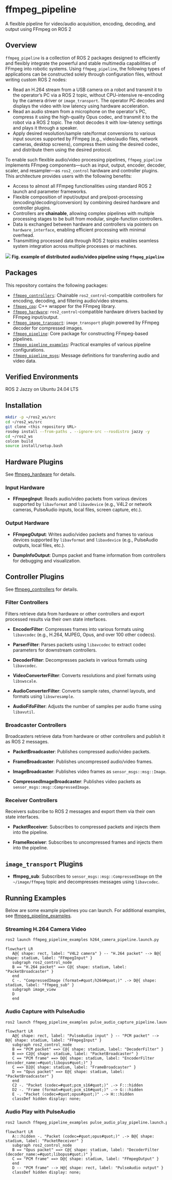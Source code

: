 # ffmpeg_pipeline

A flexible pipeline for video/audio acquisition, encoding, decoding, and output using FFmpeg on ROS 2

## Overview

`ffmpeg_pipeline` is a collection of ROS 2 packages designed to efficiently and flexibly integrate the powerful and stable multimedia capabilities of FFmpeg into robotic systems. Using `ffmpeg_pipeline`, the following types of applications can be constructed solely through configuration files, without writing custom ROS 2 nodes:

* Read an H.264 stream from a USB camera on a robot and transmit it to the operator’s PC via a ROS 2 topic, without CPU-intensive re-encoding by the camera driver or `image_transport`. The operator PC decodes and displays the video with low latency using hardware acceleration.
* Read an audio stream from a microphone on the operator's PC, compress it using the high-quality Opus codec, and transmit it to the robot via a ROS 2 topic. The robot decodes it with low-latency settings and plays it through a speaker.
* Apply desired resolution/sample rate/format conversions to various input sources supported by FFmpeg (e.g., video/audio files, network cameras, desktop screens), compress them using the desired codec, and distribute them using the desired protocol.

To enable such flexible audio/video processing pipelines, `ffmpeg_pipeline` implements FFmpeg components—such as input, output, encoder, decoder, scaler, and resampler—as `ros2_control` hardware and controller plugins. This architecture provides users with the following benefits:

* Access to almost all FFmpeg functionalities using standard ROS 2 launch and parameter frameworks.
* Flexible composition of input/output and pre/post-processing (encoding/decoding/conversion) by combining desired hardware and controller plugins.
* Controllers are **chainable**, allowing complex pipelines with multiple processing stages to be built from modular, single-function controllers.
* Data is exchanged between hardware and controllers via pointers on `hardware_interface`, enabling efficient processing with minimal overhead.
* Transmitting processed data through ROS 2 topics enables seamless system integration across multiple processes or machines.

![](https://raw.githubusercontent.com/yoshito-n-students/ffmpeg_pipeline/images/images/example_for_overview.png)
**Fig. example of distributed audio/video pipeline using `ffmpeg_pipeline`** 

## Packages

This repository contains the following packages:

* [`ffmpeg_controllers`](ffmpeg_controller): Chainable `ros2_control`-compatible controllers for encoding, decoding, and filtering audio/video streams.
* [`ffmpeg_cpp`](ffmpeg_cpp): C++ wrapper for the FFmpeg library.
* [`ffmpeg_hardware`](ffmpeg_hardware): `ros2_control`-compatible hardware drivers backed by FFmpeg input/output.
* [`ffmpeg_image_transport`](ffmpeg_image_transport): `image_transport` plugin powered by FFmpeg decoder for compressed images.
* [`ffmpeg_pipeline`](ffmpeg_pipeline): Core package for constructing FFmpeg-based pipelines.
* [`ffmpeg_pipeline_examples`](ffmpeg_pipeline_examples): Practical examples of various pipeline configurations.
* [`ffmpeg_pipeline_msgs`](ffmpeg_pipeline_msgs): Message definitions for transferring audio and video data.

## Verified Environments

ROS 2 Jazzy on Ubuntu 24.04 LTS

## Installation

```bash
mkdir -p ~/ros2_ws/src
cd ~/ros2_ws/src
git clone <this repository URL>
rosdep install --from-paths . --ignore-src --rosdistro jazzy -y
cd ~/ros2_ws
colcon build
source install/setup.bash
```

## Hardware Plugins

See [ffmpeg_hardware](ffmpeg_hardware) for details.

### Input Hardware

* **FFmpegInput**: Reads audio/video packets from various devices supported by `libavformat` and `libavdevice` (e.g., V4L2 or network cameras, PulseAudio inputs, local files, screen capture, etc.).

### Output Hardware

* **FFmpegOutput**: Writes audio/video packets and frames to various devices supported by `libavformat` and `libavdevice` (e.g., PulseAudio outputs, local files, etc.).

* **DumpInfoOutput**: Dumps packet and frame information from controllers for debugging and visualization.

## Controller Plugins

See [ffmpeg_controllers](ffmpeg_controller) for details.

### Filter Controllers

Filters retrieve data from hardware or other controllers and export processed results via their own state interfaces.

* **EncoderFilter**: Compresses frames into various formats using `libavcodec` (e.g., H.264, MJPEG, Opus, and over 100 other codecs).

* **ParserFilter**: Parses packets using `libavcodec` to extract codec parameters for downstream controllers.

* **DecoderFilter**: Decompresses packets in various formats using `libavcodec`.

* **VideoConverterFilter**: Converts resolutions and pixel formats using `libswscale`.

* **AudioConverterFilter**: Converts sample rates, channel layouts, and formats using `libswresample`.

* **AudioFifoFilter**: Adjusts the number of samples per audio frame using `libavutil`.

### Broadcaster Controllers

Broadcasters retrieve data from hardware or other controllers and publish it as ROS 2 messages.

* **PacketBroadcaster**: Publishes compressed audio/video packets.

* **FrameBroadcaster**: Publishes uncompressed audio/video frames.

* **ImageBroadcaster**: Publishes video frames as `sensor_msgs::msg::Image`.

* **CompressedImageBroadcaster**: Publishes video packets as `sensor_msgs::msg::CompressedImage`.

### Receiver Controllers

Receivers subscribe to ROS 2 messages and export them via their own state interfaces.

* **PacketReceiver**: Subscribes to compressed packets and injects them into the pipeline.

* **FrameReceiver**: Subscribes to uncompressed frames and injects them into the pipeline.

## `image_transport` Plugins

* **ffmpeg_sub**: Subscribes to `sensor_msgs::msg::CompressedImage` on the `~/image/ffmpeg` topic and decompresses messages using `libavcodec`.

## Running Examples

Below are some example pipelines you can launch. For additional examples, see [ffmpeg_pipeline_examples](ffmpeg_pipeline_examples).

### Streaming H.264 Camera Video

```bash
ros2 launch ffmpeg_pipeline_examples h264_camera_pipeline.launch.py
```

```mermaid
flowchart LR
   A@{ shape: rect, label: "V4L2 camera" } -- "H.264 packet" --> B@{ shape: stadium, label: "FFmpegInput" }
   subgraph ros2_control_node
   B == "H.264 packet" ==> C@{ shape: stadium, label: "PacketBroadcaster" }
   end
   C -. "CompressedImage (format=#quot;h264#quot;)" .-> D@{ shape: stadium, label: "ffmpeg_sub" }
   subgraph image_view
   D
   end
```

### Audio Capture with PulseAudio

```bash
ros2 launch ffmpeg_pipeline_examples pulse_audio_capture_pipeline.launch.py
```

```mermaid
flowchart LR
   A@{ shape: rect, label: "PulseAudio input" } -- "PCM packet" --> B@{ shape: stadium, label: "FFmpegInput" }
   subgraph ros2_control_node
   B == "PCM packet" ==> C@{ shape: stadium, label: "DecoderFilter" }
   B ==> C2@{ shape: stadium, label: "PacketBroadcaster" }
   C == "PCM frame" ==> D@{ shape: stadium, label: "EncoderFilter (encoder_name:=#quot;libopus#quot;)" }
   C ==> D2@{ shape: stadium, label: "FrameBroadcaster" }
   D == "Opus packet" ==> E@{ shape: stadium, label: "PacketBroadcaster" }
   end
   C2 -. "Packet (codec=#quot;pcm_s16#quot;)" .-> F:::hidden
   D2 -. "Frame (format=#quot;pcm_s16#quot;)" .-> G:::hidden
   E -. "Packet (codec=#quot;opus#quot;)" .-> H:::hidden
   classDef hidden display: none;
```

### Audio Play with PulseAudio

```bash
ros2 launch ffmpeg_pipeline_examples pulse_audio_play_pipeline.launch.py
```

```mermaid
flowchart LR
   A:::hidden -. "Packet (codec=#quot;opus#quot;)" .-> B@{ shape: stadium, label: "PacketReceiver" }
   subgraph ros2_control_node
   B == "Opus packet" ==> C@{ shape: stadium, label: "DecoderFilter (decoder_name:=#quot;libopus#quot;)" }
   C == "PCM frame" ==> D@{ shape: stadium, label: "FFmpegOutput" }
   end
   D -- "PCM frame" --> H@{ shape: rect, label: "PulseAudio output" }
   classDef hidden display: none;
```